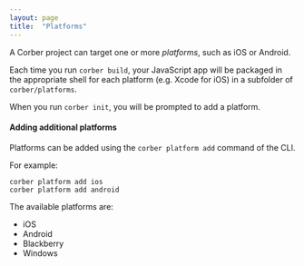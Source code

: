 ```yaml
---
layout: page
title:  "Platforms"
---
```


A Corber project can target one or more _platforms_, such as iOS or Android.

Each time you run `corber build`, your JavaScript app will be packaged in the appropriate shell for each platform (e.g. Xcode for iOS) in a subfolder of `corber/platforms`.

When you run `corber init`, you will be prompted to add a platform.

#### Adding additional platforms

Platforms can be added using the `corber platform add` command of the CLI.

For example:

```cli
corber platform add ios
corber platform add android
```

The available platforms are:

- iOS
- Android
- Blackberry
- Windows
